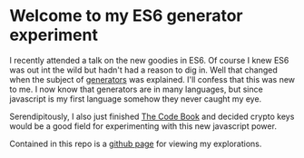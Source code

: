 # Welcome to my ES6 generator experiment

I recently attended a talk on the new goodies in ES6.  Of course I knew ES6 was out int the wild but hadn't had a reason to dig in.  Well that changed when the subject of [generators](https://developer.mozilla.org/en-US/docs/Web/JavaScript/Reference/Statements/function*) was explained.  I'll confess that this was new to me.  I now know that generators are in many languages, but since javascript is my first language somehow they never caught my eye.

Serendipitously, I also just finished [The Code Book](https://www.amazon.com/Code-Book-Science-Secrecy-Cryptography/dp/0385495323) and decided crypto keys would be a good field for experimenting with this new javascript power.

Contained in this repo is a [github page](https://jdungan.github.io/keygen) for viewing my explorations.

